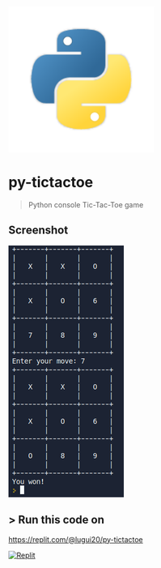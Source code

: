 
![Python](https://raw.githubusercontent.com/github/explore/80688e429a7d4ef2fca1e82350fe8e3517d3494d/topics/python/python.png)

#  py-tictactoe 

> Python console Tic-Tac-Toe game


## Screenshot
<img src="./Screenshot.png"/>


## > Run this code on

https://replit.com/@lugui20/py-tictactoe

[![Replit](https://img.shields.io/badge/Replit-0e1523?style=for-the-badge&logo=Replit&logoColor=F26207)](https://replit.com/@lugui20/py-tictactoe)
